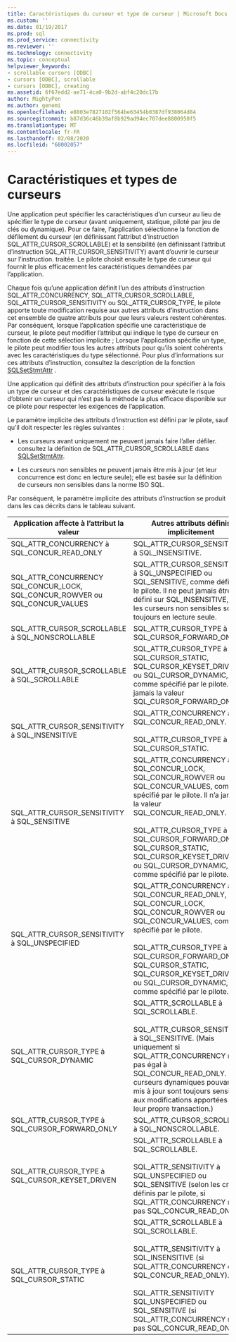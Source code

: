 ```yaml
---
title: Caractéristiques du curseur et type de curseur | Microsoft Docs
ms.custom: ''
ms.date: 01/19/2017
ms.prod: sql
ms.prod_service: connectivity
ms.reviewer: ''
ms.technology: connectivity
ms.topic: conceptual
helpviewer_keywords:
- scrollable cursors [ODBC]
- cursors [ODBC], scrollable
- cursors [ODBC], creating
ms.assetid: 6f67edd2-ae71-4ca0-9b2d-abf4c20dc17b
author: MightyPen
ms.author: genemi
ms.openlocfilehash: e8803e7827102f564be63454b0387df938064d84
ms.sourcegitcommit: b87d36c46b39af8b929ad94ec707dee8800950f5
ms.translationtype: MT
ms.contentlocale: fr-FR
ms.lasthandoff: 02/08/2020
ms.locfileid: "68002057"
---
```

# <a name="cursor-characteristics-and-cursor-type"></a>Caractéristiques et types de curseurs
Une application peut spécifier les caractéristiques d’un curseur au lieu de spécifier le type de curseur (avant uniquement, statique, piloté par jeu de clés ou dynamique). Pour ce faire, l’application sélectionne la fonction de défilement du curseur (en définissant l’attribut d’instruction SQL_ATTR_CURSOR_SCROLLABLE) et la sensibilité (en définissant l’attribut d’instruction SQL_ATTR_CURSOR_SENSITIVITY) avant d’ouvrir le curseur sur l’instruction. traitée. Le pilote choisit ensuite le type de curseur qui fournit le plus efficacement les caractéristiques demandées par l’application.  
  
 Chaque fois qu’une application définit l’un des attributs d’instruction SQL_ATTR_CONCURRENCY, SQL_ATTR_CURSOR_SCROLLABLE, SQL_ATTR_CURSOR_SENSITIVITY ou SQL_ATTR_CURSOR_TYPE, le pilote apporte toute modification requise aux autres attributs d’instruction dans cet ensemble de quatre attributs pour que leurs valeurs restent cohérentes. Par conséquent, lorsque l’application spécifie une caractéristique de curseur, le pilote peut modifier l’attribut qui indique le type de curseur en fonction de cette sélection implicite ; Lorsque l’application spécifie un type, le pilote peut modifier tous les autres attributs pour qu’ils soient cohérents avec les caractéristiques du type sélectionné. Pour plus d’informations sur ces attributs d’instruction, consultez la description de la fonction [SQLSetStmtAttr](../../../odbc/reference/syntax/sqlsetstmtattr-function.md) .  
  
 Une application qui définit des attributs d’instruction pour spécifier à la fois un type de curseur et des caractéristiques de curseur exécute le risque d’obtenir un curseur qui n’est pas la méthode la plus efficace disponible sur ce pilote pour respecter les exigences de l’application.  
  
 Le paramètre implicite des attributs d’instruction est défini par le pilote, sauf qu’il doit respecter les règles suivantes :  
  
-   Les curseurs avant uniquement ne peuvent jamais faire l’aller défiler. consultez la définition de SQL_ATTR_CURSOR_SCROLLABLE dans [SQLSetStmtAttr](../../../odbc/reference/syntax/sqlsetstmtattr-function.md).  
  
-   Les curseurs non sensibles ne peuvent jamais être mis à jour (et leur concurrence est donc en lecture seule); elle est basée sur la définition de curseurs non sensibles dans la norme ISO SQL.  
  
 Par conséquent, le paramètre implicite des attributs d’instruction se produit dans les cas décrits dans le tableau suivant.  
  
|Application affecte à l’attribut la valeur|Autres attributs définis implicitement|  
|-----------------------------------|-------------------------------------|  
|SQL_ATTR_CONCURRENCY à SQL_CONCUR_READ_ONLY|SQL_ATTR_CURSOR_SENSITIVITY à SQL_INSENSITIVE.|  
|SQL_ATTR_CONCURRENCY SQL_CONCUR_LOCK, SQL_CONCUR_ROWVER ou SQL_CONCUR_VALUES|SQL_ATTR_CURSOR_SENSITIVITY à SQL_UNSPECIFIED ou SQL_SENSITIVE, comme défini par le pilote. Il ne peut jamais être défini sur SQL_INSENSITIVE, car les curseurs non sensibles sont toujours en lecture seule.|  
|SQL_ATTR_CURSOR_SCROLLABLE à SQL_NONSCROLLABLE|SQL_ATTR_CURSOR_TYPE à SQL_CURSOR_FORWARD_ONLY|  
|SQL_ATTR_CURSOR_SCROLLABLE à SQL_SCROLLABLE|SQL_ATTR_CURSOR_TYPE à SQL_CURSOR_STATIC, SQL_CURSOR_KEYSET_DRIVEN ou SQL_CURSOR_DYNAMIC, comme spécifié par le pilote. Il n’a jamais la valeur SQL_CURSOR_FORWARD_ONLY.|  
|SQL_ATTR_CURSOR_SENSITIVITY à SQL_INSENSITIVE|SQL_ATTR_CONCURRENCY à SQL_CONCUR_READ_ONLY.<br /><br /> SQL_ATTR_CURSOR_TYPE à SQL_CURSOR_STATIC.|  
|SQL_ATTR_CURSOR_SENSITIVITY à SQL_SENSITIVE|SQL_ATTR_CONCURRENCY à SQL_CONCUR_LOCK, SQL_CONCUR_ROWVER ou SQL_CONCUR_VALUES, comme spécifié par le pilote. Il n’a jamais la valeur SQL_CONCUR_READ_ONLY.<br /><br /> SQL_ATTR_CURSOR_TYPE à SQL_CURSOR_FORWARD_ONLY, SQL_CURSOR_STATIC, SQL_CURSOR_KEYSET_DRIVEN ou SQL_CURSOR_DYNAMIC, comme spécifié par le pilote.|  
|SQL_ATTR_CURSOR_SENSITIVITY à SQL_UNSPECIFIED|SQL_ATTR_CONCURRENCY à SQL_CONCUR_READ_ONLY, SQL_CONCUR_LOCK, SQL_CONCUR_ROWVER ou SQL_CONCUR_VALUES, comme spécifié par le pilote.<br /><br /> SQL_ATTR_CURSOR_TYPE à SQL_CURSOR_FORWARD_ONLY, SQL_CURSOR_STATIC, SQL_CURSOR_KEYSET_DRIVEN ou SQL_CURSOR_DYNAMIC, comme spécifié par le pilote.|  
|SQL_ATTR_CURSOR_TYPE à SQL_CURSOR_DYNAMIC|SQL_ATTR_SCROLLABLE à SQL_SCROLLABLE.<br /><br /> SQL_ATTR_CURSOR_SENSITIVITY à SQL_SENSITIVE. (Mais uniquement si SQL_ATTR_CONCURRENCY n’est pas égal à SQL_CONCUR_READ_ONLY. Les curseurs dynamiques pouvant être mis à jour sont toujours sensibles aux modifications apportées dans leur propre transaction.)|  
|SQL_ATTR_CURSOR_TYPE à SQL_CURSOR_FORWARD_ONLY|SQL_ATTR_CURSOR_SCROLLABLE à SQL_NONSCROLLABLE.|  
|SQL_ATTR_CURSOR_TYPE à SQL_CURSOR_KEYSET_DRIVEN|SQL_ATTR_SCROLLABLE à SQL_SCROLLABLE.<br /><br /> SQL_ATTR_SENSITIVITY à SQL_UNSPECIFIED ou SQL_SENSITIVE (selon les critères définis par le pilote, si SQL_ATTR_CONCURRENCY n’est pas SQL_CONCUR_READ_ONLY).|  
|SQL_ATTR_CURSOR_TYPE à SQL_CURSOR_STATIC|SQL_ATTR_SCROLLABLE à SQL_SCROLLABLE.<br /><br /> SQL_ATTR_SENSITIVITY à SQL_INSENSITIVE (si SQL_ATTR_CONCURRENCY est SQL_CONCUR_READ_ONLY).<br /><br /> SQL_ATTR_SENSITIVITY SQL_UNSPECIFIED ou SQL_SENSITIVE (si SQL_ATTR_CONCURRENCY n’est pas SQL_CONCUR_READ_ONLY).|
